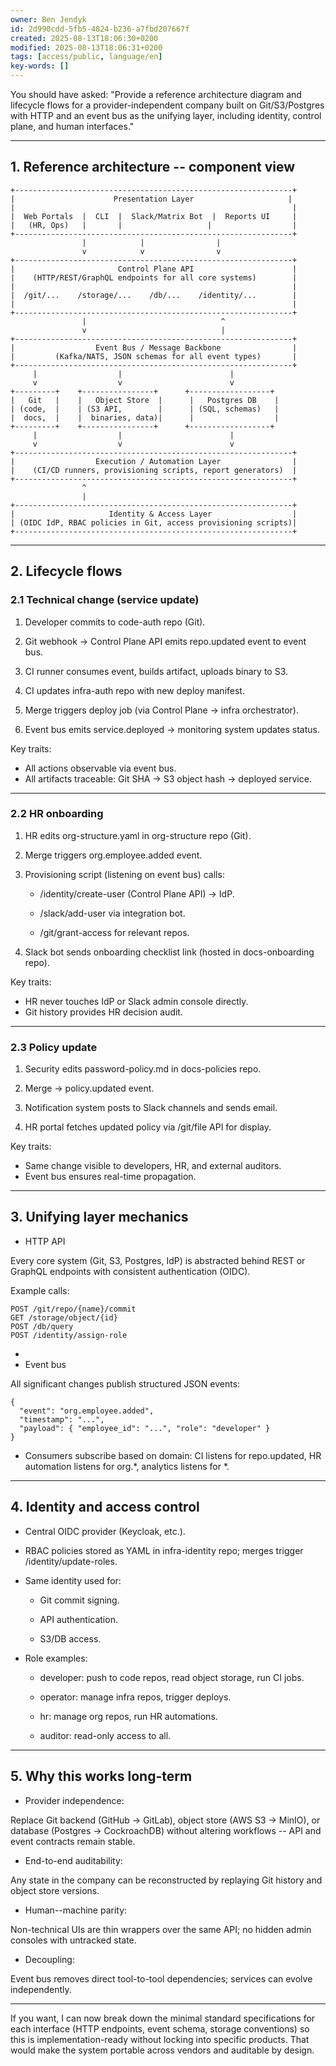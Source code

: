 ```yaml
---
owner: Ben Jendyk
id: 2d990cdd-5fb5-4824-b236-a7fbd207667f
created: 2025-08-13T18:06:30+0200
modified: 2025-08-13T18:06:31+0200
tags: [access/public, language/en]
key-words: []
---
```


You should have asked: "Provide a reference architecture diagram and lifecycle flows for a provider-independent company built on Git/S3/Postgres with HTTP and an event bus as the unifying layer, including identity, control plane, and human interfaces."

* * *

## 1. Reference architecture -- component view
    
    
    +--------------------------------------------------------------+
    |                      Presentation Layer                     |
    |                                                              |
    |  Web Portals  |  CLI  |  Slack/Matrix Bot  |  Reports UI     |
    |   (HR, Ops)   |       |                   |                  |
    +--------------------------------------------------------------+
                    |            |                |
                    v            v                v
    +--------------------------------------------------------------+
    |                       Control Plane API                      |
    |    (HTTP/REST/GraphQL endpoints for all core systems)        |
    |                                                              |
    |  /git/...    /storage/...    /db/...    /identity/...        |
    |                                                              |
    +--------------------------------------------------------------+
                    |                              ^
                    v                              |
    +--------------------------------------------------------------+
    |                  Event Bus / Message Backbone                |
    |         (Kafka/NATS, JSON schemas for all event types)       |
    +--------------------------------------------------------------+
         |                  |                        |
         v                  v                        v
    +---------+    +----------------+      +------------------+
    |   Git   |    |   Object Store  |      |   Postgres DB    |
    | (code,  |    | (S3 API,        |      | (SQL, schemas)   |
    |  docs,  |    |  binaries, data)|      |                  |
    +---------+    +----------------+      +------------------+
         |                  |                        |
         v                  v                        v
    +--------------------------------------------------------------+
    |                  Execution / Automation Layer                |
    |    (CI/CD runners, provisioning scripts, report generators)  |
    +--------------------------------------------------------------+
                    ^
                    |
    +--------------------------------------------------------------+
    |                     Identity & Access Layer                  |
    | (OIDC IdP, RBAC policies in Git, access provisioning scripts)|
    +--------------------------------------------------------------+

* * *

## 2. Lifecycle flows

  

### 2.1 Technical change (service update)

1. Developer commits to code-auth repo (Git).

2. Git webhook → Control Plane API emits repo.updated event to event bus.

3. CI runner consumes event, builds artifact, uploads binary to S3.

4. CI updates infra-auth repo with new deploy manifest.

5. Merge triggers deploy job (via Control Plane → infra orchestrator).

6. Event bus emits service.deployed → monitoring system updates status.

  

Key traits:

- All actions observable via event bus.
- All artifacts traceable: Git SHA → S3 object hash → deployed service.
* * *

### 2.2 HR onboarding

1. HR edits org-structure.yaml in org-structure repo (Git).

2. Merge triggers org.employee.added event.

3. Provisioning script (listening on event bus) calls:

    - /identity/create-user (Control Plane API) → IdP.

    - /slack/add-user via integration bot.

    - /git/grant-access for relevant repos.

4. Slack bot sends onboarding checklist link (hosted in docs-onboarding repo).

  

Key traits:

- HR never touches IdP or Slack admin console directly.
- Git history provides HR decision audit.
* * *

### 2.3 Policy update

1. Security edits password-policy.md in docs-policies repo.

2. Merge → policy.updated event.

3. Notification system posts to Slack channels and sends email.

4. HR portal fetches updated policy via /git/file API for display.

  

Key traits:

- Same change visible to developers, HR, and external auditors.
- Event bus ensures real-time propagation.
* * *

## 3. Unifying layer mechanics

- HTTP API

Every core system (Git, S3, Postgres, IdP) is abstracted behind REST or GraphQL endpoints with consistent authentication (OIDC).

Example calls:
    
    
    POST /git/repo/{name}/commit
    GET /storage/object/{id}
    POST /db/query
    POST /identity/assign-role

-   
- Event bus

All significant changes publish structured JSON events:
    
    
    {
      "event": "org.employee.added",
      "timestamp": "...",
      "payload": { "employee_id": "...", "role": "developer" }
    }

- Consumers subscribe based on domain: CI listens for repo.updated, HR automation listens for org.*, analytics listens for *.
* * *

## 4. Identity and access control

- Central OIDC provider (Keycloak, etc.).
- RBAC policies stored as YAML in infra-identity repo; merges trigger /identity/update-roles.
- Same identity used for:

    - Git commit signing.

    - API authentication.

    - S3/DB access.
- Role examples:

    - developer: push to code repos, read object storage, run CI jobs.

    - operator: manage infra repos, trigger deploys.

    - hr: manage org repos, run HR automations.

    - auditor: read-only access to all.
* * *

## 5. Why this works long-term

- Provider independence:

Replace Git backend (GitHub → GitLab), object store (AWS S3 → MinIO), or database (Postgres → CockroachDB) without altering workflows -- API and event contracts remain stable.
- End-to-end auditability:

Any state in the company can be reconstructed by replaying Git history and object store versions.

- Human--machine parity:

Non-technical UIs are thin wrappers over the same API; no hidden admin consoles with untracked state.

- Decoupling:

Event bus removes direct tool-to-tool dependencies; services can evolve independently.

* * *

If you want, I can now break down the minimal standard specifications for each interface (HTTP endpoints, event schema, storage conventions) so this is implementation-ready without locking into specific products. That would make the system portable across vendors and auditable by design.